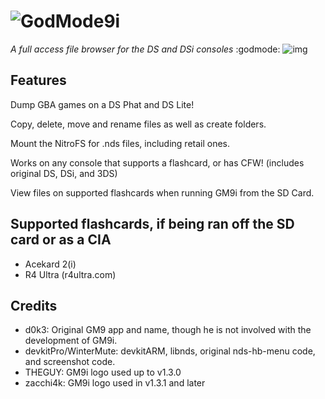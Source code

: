 # ![GodMode9i](https://github.com/RocketRobz/GodMode9i/blob/master/resources/logo2_small.png)
_A full access file browser for the DS and DSi consoles_ :godmode: ![img](https://travis-ci.org/RocketRobz/GodMode9i.svg?branch=master)

## Features

Dump GBA games on a DS Phat and DS Lite!

Copy, delete, move and rename files as well as create folders.

Mount the NitroFS for .nds files, including retail ones.

Works on any console that supports a flashcard, or has CFW! (includes original DS, DSi, and 3DS)

View files on supported flashcards when running GM9i from the SD Card.



## Supported flashcards, if being ran off the SD card or as a CIA
* Acekard 2(i)
* R4 Ultra (r4ultra.com)

## Credits
* d0k3: Original GM9 app and name, though he is not involved with the development of GM9i.
* devkitPro/WinterMute: devkitARM, libnds, original nds-hb-menu code, and screenshot code.
* THEGUY: GM9i logo used up to v1.3.0
* zacchi4k: GM9i logo used in v1.3.1 and later
